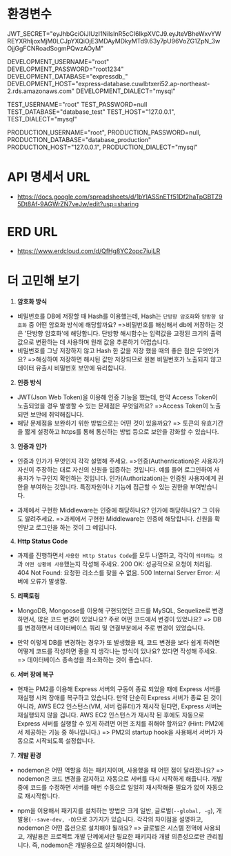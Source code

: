 # 환경변수

JWT_SECRET="eyJhbGciOiJIUzI1NiIsInR5cCI6IkpXVCJ9.eyJteVBheWxvYWREYXRhIjoxMjM0LCJpYXQiOjE3MDAyMDkyMTd9.63y7pU96VoZG1ZpN_3wOjjGgFCNRoadSogmPQwzAOyM"

DEVELOPMENT_USERNAME="root"
DEVELOPMENT_PASSWORD="root1234"
DEVELOPMENT_DATABASE="expressdb_"
DEVELOPMENT_HOST="express-database.cuwlbtxeri52.ap-northeast-2.rds.amazonaws.com"
DEVELOPMENT_DIALECT="mysql"

TEST_USERNAME="root"
TEST_PASSWORD=null
TEST_DATABASE="database_test"
TEST_HOST="127.0.0.1",
TEST_DIALECT="mysql"

PRODUCTION_USERNAME="root",
PRODUCTION_PASSWORD=null,
PRODUCTION_DATABASE="database_production"
PRODUCTION_HOST="127.0.0.1",
PRODUCTION_DIALECT="mysql"



# API 명세서 URL

- https://docs.google.com/spreadsheets/d/1bYIASSnETf51Df2haTpGBTZ95Dt8Af-9AGWrZN7veJw/edit?usp=sharing

# ERD URL

- https://www.erdcloud.com/d/QfHg8YC2opc7iujLR
# 더 고민해 보기

1. **암호화 방식**
- 비밀번호를 DB에 저장할 때 Hash를 이용했는데, Hash는 `단방향 암호화`와 `양방향 암호화` 중 어떤 암호화 방식에 해당할까요?
=>비밀번호를 해싱해서 db에 저장하는 것은 '단방향 암호화'에 해당합니다. 단방향 해시함수는 입력값을 고정된 크기의 출력 값으로 변환하는 데 사용하며 원래 값을 추론하기 어렵습니다. 
- 비밀번호를 그냥 저장하지 않고 Hash 한 값을 저장 했을 때의 좋은 점은 무엇인가요?
=>해싱하여 저장하면 해시된 값만 저장되므로 원본 비밀번호가 노출되지 않고 데이터 유출시 비밀번호 보안에 유리합니다.

2. **인증 방식**
- JWT(Json Web Token)을 이용해 인증 기능을 했는데, 만약 Access Token이 노출되었을 경우 발생할 수 있는 문제점은 무엇일까요?
=>Access Token이 노출되면 보안에 취약해집니다. 
- 해당 문제점을 보완하기 위한 방법으로는 어떤 것이 있을까요?
=> 토큰의 유효기간을 짧게 설정하고 https를 통해 통신하는 방법 등으로 보안을 강화할 수 있습니다.

3. **인증과 인가**
- 인증과 인가가 무엇인지 각각 설명해 주세요.
=>인증(Authentication)은 사용자가 자신이 주장하는 대로 자신의 신원을 입증하는 것입니다. 예를 들어 로그인하여 사용자가 누구인지 확인하는 것입니다.
인가(Authorization)는 인증된 사용자에게 권한을 부여하는 것입니다. 특정자원이나 기능에 접근할 수 있는 권한을 부여받습니다.

- 과제에서 구현한 Middleware는 인증에 해당하나요? 인가에 해당하나요? 그 이유도 알려주세요.
=>과제에서 구현한 Middleware는 인증에 해당합니다. 신원을 확인받고 로그인을 하는 것이 그 예입니다.

4. **Http Status Code**
- 과제를 진행하면서 `사용한 Http Status Code`를 모두 나열하고, 각각이 `의미하는 것`과 `어떤 상황에 사용`했는지 작성해 주세요.
200 OK: 성공적으로 요청이 처리됨.
404 Not Found: 요청한 리소스를 찾을 수 없음.
500 Internal Server Error: 서버에 오류가 발생함.


5. **리팩토링**
- MongoDB, Mongoose를 이용해 구현되었던 코드를 MySQL, Sequelize로 변경하면서, 많은 코드 변경이 있었나요? 주로 어떤 코드에서 변경이 있었나요?
=> DB를 변경하면서 데이터베이스 쿼리 및 연결부분에서 주로 변경이 있었습니다. 

- 만약 이렇게 DB를 변경하는 경우가 또 발생했을 때, 코드 변경을 보다 쉽게 하려면 어떻게 코드를 작성하면 좋을 지 생각나는 방식이 있나요? 있다면 작성해 주세요.
=> 데이터베이스 종속성을 최소화하는 것이 좋습니다.

6. **서버 장애 복구**
- 현재는 PM2를 이용해 Express 서버의 구동이 종료 되었을 때에 Express 서버를 재실행 시켜 장애를 복구하고 있습니다. 만약 단순히 Express 서버가 종료 된 것이 아니라, AWS EC2 인스턴스(VM, 서버 컴퓨터)가 재시작 된다면, Express 서버는 재실행되지 않을 겁니다. AWS EC2 인스턴스가 재시작 된 후에도 자동으로 Express 서버를 실행할 수 있게 하려면 어떤 조치를 취해야 할까요?
(Hint: PM2에서 제공하는 기능 중 하나입니다.)
=> PM2의 startup hook을 사용해서 서버가 자동으로 시작되도록 설정합니다.

7. **개발 환경**
- nodemon은 어떤 역할을 하는 패키지이며, 사용했을 때 어떤 점이 달라졌나요?
=> nodemon은 코드 변경을 감지하고 자동으로 서버를 다시 시작하게 해줍니다. 개발 중에 코드를 수정하면 서버를 매번 수동으로 일일히 재시작해줄 필요가 없이 자동으로 재시작합니다.

- npm을 이용해서 패키지를 설치하는 방법은 크게 일반, 글로벌(`--global, -g`), 개발용(`--save-dev, -D`)으로 3가지가 있습니다. 각각의 차이점을 설명하고, nodemon은 어떤 옵션으로 설치해야 될까요?
=> 글로벌은 시스템 전역에 사용되고, 개발용은 프로젝트 개발 단꼐에서만 필요한 패키지라 개발 의존성으로만 관리됩니다. 즉, nodemon은 개발용으로 설치해야합니다.